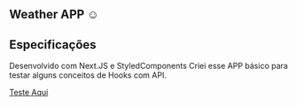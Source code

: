 ## Weather APP ☺️ 

## Especificações
Desenvolvido com Next.JS e StyledComponents
Criei esse APP básico para testar alguns conceitos de Hooks com API.

[Teste Aqui](https://weather-nextjs-git-main.ygorpinto.vercel.app/)


